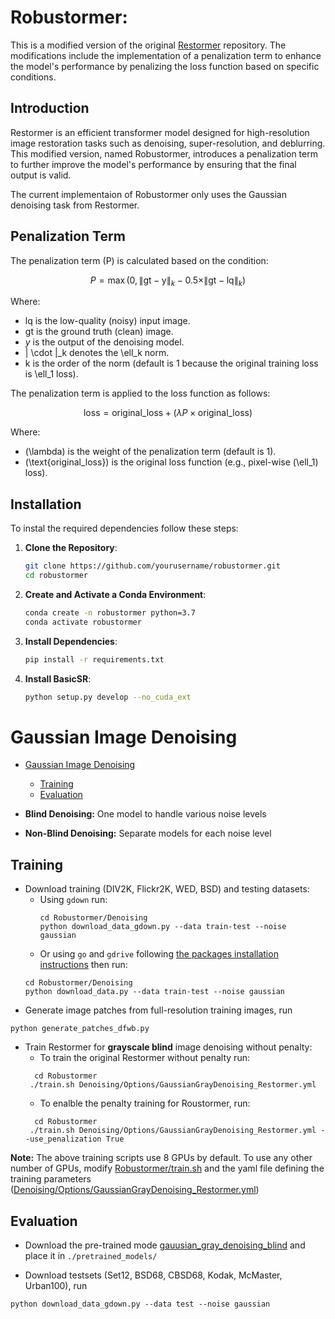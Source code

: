 
# Robustormer:

This is a modified version of the original [Restormer](https://github.com/swz30/Restormer) repository.
The modifications include the implementation of a penalization term to enhance the model's performance by penalizing the loss function based on specific conditions.


## Introduction
Restormer is an efficient transformer model designed for high-resolution image restoration tasks such as denoising, super-resolution, and deblurring.
This modified version, named Robustormer, introduces a penalization term to further improve the model's performance by ensuring that the final output is valid.

The current implementaion of Robustormer only uses the Gaussian denoising task from Restormer.
## Penalization Term

The penalization term \(P\) is calculated based on the condition:

$$ P = \max\left(0,\|\text{gt} - \text{y}\|_k - 0.5 \times \|\text{gt} - \text{lq}\|_k \right) $$

Where:
-  lq is the low-quality (noisy) input image.
- gt is the ground truth (clean) image.
- $y$ is the output of the denoising model.
- \| \cdot \|_k denotes the \ell_k norm.
- k is the order of the norm (default is 1 because the original training loss is \ell_1 loss).

The penalization term is applied to the loss function as follows:

$$
\text{loss} = \text{original\_loss} + (\lambda P \times \text{original\_loss})
$$

Where:
- \(\lambda\) is the weight of the penalization term (default is 1).
- \(\text{original\_loss}\) is the original loss function (e.g., pixel-wise \(\ell_1\) loss).

## Installation

To instal the required dependencies follow these steps:
1. **Clone the Repository**:
    ```bash
    git clone https://github.com/yourusername/robustormer.git
    cd robustormer
    ```

2. **Create and Activate a Conda Environment**:
    ```bash
    conda create -n robustormer python=3.7
    conda activate robustormer
    ```

3. **Install Dependencies**:
    ```bash
    pip install -r requirements.txt
    ```

4. **Install BasicSR**:
    ```bash
    python setup.py develop --no_cuda_ext
    ```
# Gaussian Image Denoising 

- [Gaussian Image Denoising](#gaussian-image-denoising)
  * [Training](#training)
  * [Evaluation](#evaluation)

- **Blind Denoising:** One model to handle various noise levels
- **Non-Blind Denoising:** Separate models for each noise level

## Training

- Download training (DIV2K, Flickr2K, WED, BSD) and testing datasets:
    - Using `gdown` run:
      ```
      cd Robustormer/Denoising
      python download_data_gdown.py --data train-test --noise gaussian
      ```
    - Or using `go` and `gdrive` following [the packages installation instructions](https://github.com/swz30/Restormer/blob/main/INSTALL.md#download-datasets-from-google-drive) then run:
    ```
    cd Robustormer/Denoising
    python download_data.py --data train-test --noise gaussian
    ```
- Generate image patches from full-resolution training images, run
```
python generate_patches_dfwb.py
```

- Train Restormer for **grayscale blind** image denoising without penalty:
   - To train the original Restormer without penalty run:
   ```
     cd Robustormer
    ./train.sh Denoising/Options/GaussianGrayDenoising_Restormer.yml
   ```
   - To enalble the penalty training for Roustormer, run:
   ```
     cd Robustormer
    ./train.sh Denoising/Options/GaussianGrayDenoising_Restormer.yml --use_penalization True
   ```

**Note:** The above training scripts use 8 GPUs by default. To use any other number of GPUs, modify [Robustormer/train.sh](../train.sh) and the yaml file defining the training parameters ([Denoising/Options/GaussianGrayDenoising_Restormer.yml](Options/GaussianGrayDenoising_Restormer.yml))

## Evaluation

- Download the pre-trained mode [gauusian_gray_denoising_blind](https://drive.google.com/drive/folders/1Qwsjyny54RZWa7zC4Apg7exixLBo4uF0?usp=sharing) and place it in `./pretrained_models/`

- Download testsets (Set12, BSD68, CBSD68, Kodak, McMaster, Urban100), run 
```
python download_data_gdown.py --data test --noise gaussian
```
